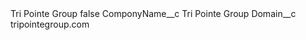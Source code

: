 <?xml version="1.0" encoding="UTF-8"?>
<CustomMetadata xmlns="http://soap.sforce.com/2006/04/metadata" xmlns:xsi="http://www.w3.org/2001/XMLSchema-instance" xmlns:xsd="http://www.w3.org/2001/XMLSchema">
    <label>Tri Pointe Group</label>
    <protected>false</protected>
    <values>
        <field>ComponyName__c</field>
        <value xsi:type="xsd:string">Tri Pointe Group</value>
    </values>
    <values>
        <field>Domain__c</field>
        <value xsi:type="xsd:string">tripointegroup.com</value>
    </values>
</CustomMetadata>
